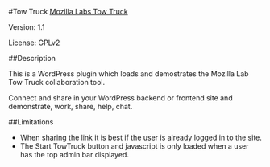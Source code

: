 #Tow Truck
[Mozilla Labs Tow Truck](http://towtruck.mozillalabs.com/)

Version: 1.1

License: GPLv2

##Description

This is a WordPress plugin which loads and demostrates the Mozilla Lab Tow Truck collaboration tool.

Connect and share in your WordPress backend or frontend site and demonstrate, work, share, help, chat.

##Limitations

* When sharing the link it is best if the user is already logged in to the site.
* The Start TowTruck button and javascript is only loaded when a user has the top admin bar displayed.